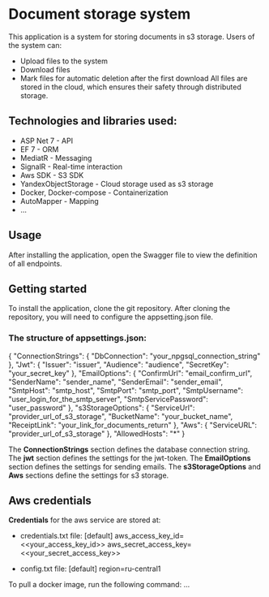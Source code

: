 # Document storage system
This application is a system for storing documents in s3 storage. 
Users of the system can: 
- Upload files to the system
- Download files 
- Mark files for automatic deletion after the first download
All files are stored in the cloud, which ensures their safety through distributed storage.

## Technologies and libraries used: 
- ASP Net 7 - API
- EF 7 - ORM
- MediatR - Messaging
- SignalR - Real-time interaction
- Aws SDK - S3 SDK
- YandexObjectStorage - Cloud storage used as s3 storage
- Docker, Docker-compose - Containerization
- AutoMapper - Mapping
- ...

## Usage
After installing the application, open the Swagger file to view the definition of all endpoints.

## Getting started
To install the application, clone the git repository.
After cloning the repository, you will need to configure the appsetting.json file.

### The structure of appsettings.json:

{
  "ConnectionStrings": {
      "DbConnection": "your_npgsql_connection_string"
  },
  "Jwt": {
    "Issuer": "issuer",
    "Audience": "audience",
    "SecretKey": "your_secret_key"
  },
  "EmailOptions": {
    "ConfirmUrl": "email_confirm_url",
    "SenderName": "sender_name",
    "SenderEmail": "sender_email",
    "SmtpHost": "smtp_host",
    "SmtpPort": "smtp_port",
    "SmtpUsername": "user_login_for_the_smtp_server",
    "SmtpServicePassword": "user_password"
  },
  "s3StorageOptions": {
    "ServiceUrl": "provider_url_of_s3_storage",
    "BucketName": "your_bucket_name",
    "ReceiptLink": "your_link_for_documents_return"
  },
  "Aws": {
    "ServiceURL": "provider_url_of_s3_storage"
  },
  "AllowedHosts": "*"
}

The **ConnectionStrings** section defines the database connection string.
The **jwt** section defines the settings for the jwt-token.
The **EmailOptions** section defines the settings for sending emails.
The **s3StorageOptions** and **Aws** sections define the settings for s3 storage.

## Aws credentials
**Credentials** for the aws service are stored at: 

- credentials.txt file:
  [default]
  aws_access_key_id=<<your_access_key_id>>
  aws_secret_access_key=<<your_secret_access_key>>

- config.txt file:
  [default]
  region=ru-central1

To pull a docker image, run the following command:
...

